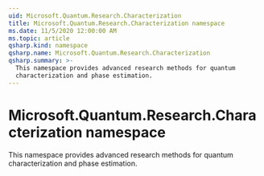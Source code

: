 ```yaml
---
uid: Microsoft.Quantum.Research.Characterization
title: Microsoft.Quantum.Research.Characterization namespace
ms.date: 11/5/2020 12:00:00 AM
ms.topic: article
qsharp.kind: namespace
qsharp.name: Microsoft.Quantum.Research.Characterization
qsharp.summary: >-
  This namespace provides advanced research methods for quantum
  characterization and phase estimation.
---
```


# Microsoft.Quantum.Research.Characterization namespace

This namespace provides advanced research methods for quantumcharacterization and phase estimation.

